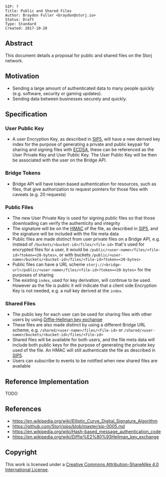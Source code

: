 ```
SIP: ?
Title: Public and Shared Files
Author: Braydon Fuller <braydon@storj.io>
Status: Draft
Type: Standard
Created: 2017-10-20
```

Abstract
--------
This document details a proposal for public and shared files on the Storj network.

Motivation
----------
- Sending a large amount of authenticated data to many people quickly (e.g. software, security or gaming updates).
- Sending data between businesses securely and quickly.

Specification
-------------

### User Public Key
   - A user Encryption Key, as described in [SIP5](https://github.com/Storj/sips/blob/master/sip-0005.md), will have a new derived key index for the purpose of generating a private and public keypair for sharing and signing files with [ECDSA](https://en.wikipedia.org/wiki/Elliptic_Curve_Digital_Signature_Algorithm), these can be referenced as the User Private Key and User Public Key. The User Public Key will be then be associated with the user on the Bridge API.

### Bridge Tokens
   - Bridge API will have token based authentication for resources, such as files, that give authorization to request pointers for those files with caveats (e.g. 20 requests)

### Public Files
  - The new User Private Key is used for signing public files so that those downloading can verify the authenticity and integrity
  - The signature will be on the [HMAC](https://en.wikipedia.org/wiki/Hash-based_message_authentication_code) of the file, as described in [SIP5](https://github.com/Storj/sips/blob/master/sip-0005.md), and the signature will be included with the file meta data
  - Public files are made distinct from user private files on a Bridge API, e.g. instead of `/buckets/<bucket-id>/files/<file-id>` that's used for encrypted files for a user, it would be `/public/<user-name>/files/<file-id>?token=<20-bytes>`, or with buckets `/public/<user-name>/buckets/<bucket-id>/files/<file-id>?token=<20-bytes>`
  - Public files can have a URL scheme `storj://<bridge-url>/public/<user-name>/files/<file-id>?token=<20-bytes>` for the purposes of sharing
  - The existing `index`, used for key derivation, will continue to be used. However as the file is public it will indicate that a client side Encryption Key is not needed, e.g. a null key derived at the `index`.

### Shared Files
  - The public key for each user can be used for sharing files with other users by using [Diffie-Hellman key exchange](https://en.wikipedia.org/wiki/Diffie%E2%80%93Hellman_key_exchange)
  - These files are also made distinct by using a different Bridge URL scheme, e.g. `/shared/<user-name>/files/<file-id>` or `/shared/<user-name>/buckets/<bucket-id>/files/<file-id>`
  - Shared files will be available for both users, and the file meta data will include both public keys for the purpose of generating the private key used of the file. An HMAC will still authenticate the file as described in [SIP5](https://github.com/Storj/sips/blob/master/sip-0005.md).
  - Users can subscribe to events to be notified when new shared files are available

Reference Implementation
------------------------

TODO

References
--------------
- https://en.wikipedia.org/wiki/Elliptic_Curve_Digital_Signature_Algorithm
- https://github.com/Storj/sips/blob/master/sip-0005.md
- https://en.wikipedia.org/wiki/Hash-based_message_authentication_code
- https://en.wikipedia.org/wiki/Diffie%E2%80%93Hellman_key_exchange


Copyright
---------

This work is licensed under a [Creative Commons Attribution-ShareAlike 4.0 International License](http://creativecommons.org/licenses/by-sa/4.0/).
